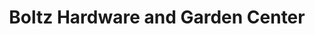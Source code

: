 ---
title: "Boltz Hardware and Garden Center"
url: /martinsburg/boltz-hardware-and-garden-center/
shop: Eisenwaren
---
